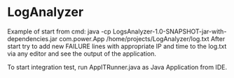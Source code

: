 # LogAnalyzer

Example of start from cmd:
java -cp LogsAnalyzer-1.0-SNAPSHOT-jar-with-dependencies.jar com.power.App /home/projects/LogAnalyzer/log.txt
After start try to add new FAILURE lines with appropriate IP and time to the log.txt via any editor and see the output of the application.

To start integration test, run AppITRunner.java as Java Application from IDE.